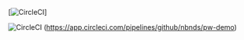 [![CircleCI](https://circleci.com/gh/nbnds/pw-demo.svg?style=svg)]

![CircleCI](https://img.shields.io/circleci/build/github/nbnds/pw-demo?style=flat-square)
(https://app.circleci.com/pipelines/github/nbnds/pw-demo)